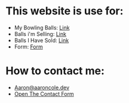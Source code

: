 # This website is use for:
- My Bowling Balls: <a href="index.html"> Link</a>
- Balls i'm Selling: <a href="Selling/index.html"> Link</a>
- Balls I Have Sold: <a href="Selling/Sold/index.html"> Link</a>
- Form: <a href="Form/index.html"> Form</a>

# How to contact me:
- Aaron@aaroncole.dev
- [Open The Contact Form](https://balls.arrowsbowl.xyz/form/)
